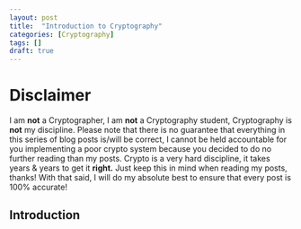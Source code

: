```yaml
---
layout: post
title:  "Introduction to Cryptography"
categories: [Cryptography]
tags: []
draft: true
---
```


# Disclaimer

I am **not** a Cryptographer, I am **not** a Cryptography student, Cryptography is **not** my discipline. Please note that there is no guarantee that everything in this series of blog posts is/will be correct, I cannot be held accountable for you implementing a poor crypto system because you decided to do no further reading than my posts. Crypto is a very hard discipline, it takes years & years to get it **right.** Just keep this in mind when reading my posts, thanks! With that said, I will do my absolute best to ensure that every post is 100% accurate!

## Introduction

